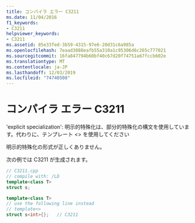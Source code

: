 ```yaml
---
title: コンパイラ エラー C3211
ms.date: 11/04/2016
f1_keywords:
- C3211
helpviewer_keywords:
- C3211
ms.assetid: 85e33fed-3b59-4315-97e6-20d31c6a985a
ms.openlocfilehash: 7eaad3088eafb55a310a1c95306d6c265c777021
ms.sourcegitcommit: 16fa847794b60bf40c67d20f74751a67fccb602e
ms.translationtype: MT
ms.contentlocale: ja-JP
ms.lasthandoff: 12/03/2019
ms.locfileid: "74740508"
---
```

# <a name="compiler-error-c3211"></a>コンパイラ エラー C3211

'explicit specialization': 明示的特殊化は、部分的特殊化の構文を使用しています。代わりに、テンプレート <> を使用してください

明示的特殊化の形式が正しくありません。

次の例では C3211 が生成されます。

```cpp
// C3211.cpp
// compile with: /LD
template<class T>
struct s;

template<class T>
// use the following line instead
// template<>
struct s<int>{};   // C3211
```
